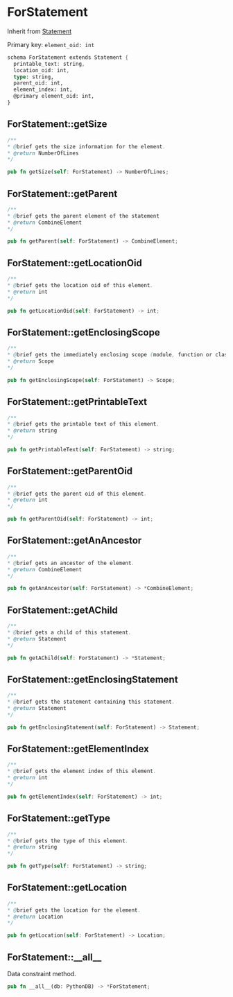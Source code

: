 # ForStatement

Inherit from [Statement](./Statement.md)

Primary key: `element_oid: int`

```rust
schema ForStatement extends Statement {
  printable_text: string,
  location_oid: int,
  type: string,
  parent_oid: int,
  element_index: int,
  @primary element_oid: int,
}
```
## ForStatement::getSize

```java
/**
* @brief gets the size information for the element.
* @return NumberOfLines
*/
```
```rust
pub fn getSize(self: ForStatement) -> NumberOfLines;
```
## ForStatement::getParent

```java
/**
* @brief gets the parent element of the statement
* @return CombineElement 
*/
```
```rust
pub fn getParent(self: ForStatement) -> CombineElement;
```
## ForStatement::getLocationOid

```java
/**
* @brief gets the location oid of this element.
* @return int
*/
```
```rust
pub fn getLocationOid(self: ForStatement) -> int;
```
## ForStatement::getEnclosingScope

```java
/**
* @brief gets the immediately enclosing scope (module, function or class) whose body contains this statement.
* @return Scope 
*/
```
```rust
pub fn getEnclosingScope(self: ForStatement) -> Scope;
```
## ForStatement::getPrintableText

```java
/**
* @brief gets the printable text of this element.
* @return string
*/
```
```rust
pub fn getPrintableText(self: ForStatement) -> string;
```
## ForStatement::getParentOid

```java
/**
* @brief gets the parent oid of this element.
* @return int
*/
```
```rust
pub fn getParentOid(self: ForStatement) -> int;
```
## ForStatement::getAnAncestor

```java
/**
* @brief gets an ancestor of the element.
* @return CombineElement 
*/
```
```rust
pub fn getAnAncestor(self: ForStatement) -> *CombineElement;
```
## ForStatement::getAChild

```java
/**
* @brief gets a child of this statement.
* @return Statement 
*/
```
```rust
pub fn getAChild(self: ForStatement) -> *Statement;
```
## ForStatement::getEnclosingStatement

```java
/**
* @brief gets the statement containing this statement.
* @return Statement 
*/
```
```rust
pub fn getEnclosingStatement(self: ForStatement) -> Statement;
```
## ForStatement::getElementIndex

```java
/**
* @brief gets the element index of this element.
* @return int
*/
```
```rust
pub fn getElementIndex(self: ForStatement) -> int;
```
## ForStatement::getType

```java
/**
* @brief gets the type of this element.
* @return string
*/
```
```rust
pub fn getType(self: ForStatement) -> string;
```
## ForStatement::getLocation

```java
/**
* @brief gets the location for the element.
* @return Location
*/
```
```rust
pub fn getLocation(self: ForStatement) -> Location;
```
## ForStatement::\_\_all\_\_

Data constraint method.

```rust
pub fn __all__(db: PythonDB) -> *ForStatement;
```
